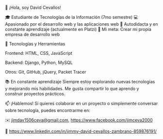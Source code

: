 👋 ¡Hola, soy David Cevallos!

🎓 Estudiante de Tecnologías de la Información (7mo semestre)
💻 Apasionado por el desarrollo web y las aplicaciones web
🚀 Autodidacta y en constante aprendizaje (actualmente en Platzi)
🎯 Mi meta: Crear mi propia empresa de desarrollo web

🔧 Tecnologías y Herramientas

Frontend: HTML, CSS, JavaScript

Backend: Django, Python, MySQL

Otros: Git, GitHub, jQuery, Packet Tracer

📚 En constante aprendizaje
Siempre estoy explorando nuevas tecnologías y mejorando mis habilidades. Me gusta compartir lo que aprendo y construir proyectos prácticos.

📫 ¡Hablemos!
Si quieres colaborar en un proyecto o simplemente conversar sobre tecnología, puedes encontrarme en:

✉️ jimdav1506ceva@gmail.com, https://www.facebook.com/jimceva2000 

💼 https://www.linkedin.com/in/jimmy-david-cevallos-zambrano-859876191/
